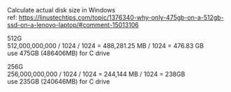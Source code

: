 Calculate actual disk size in Windows  
ref: https://linustechtips.com/topic/1376340-why-only-475gb-on-a-512gb-ssd-on-a-lenovo-laptop/#comment-15013106

512G  
512,000,000,000 / 1024 / 1024 = 488,281.25 MB  / 1024 = 476.83 GB  
use 475GB (486406MB) for C drive

256G  
256,000,000,000 / 1024 / 1024 = 244,144 MB / 1024 = 238GB  
use 235GB (240646MB) for C drive